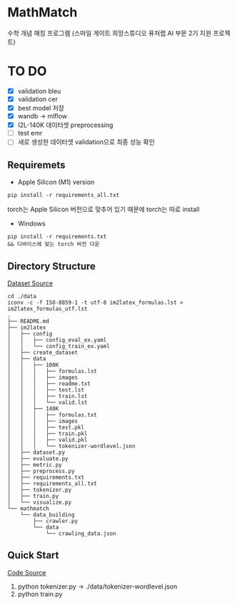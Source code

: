# MathMatch
수학 개념 매칭 프로그램 (스마일 게이트 희망스튜디오 퓨처랩 AI 부문 2기 지원 프로젝트)

# TO DO
- [x] validation bleu
- [x] validation cer
- [x] best model 저장
- [x] wandb → mlflow
- [x] I2L-140K 데이터셋 preprocessing
- [ ] test emr
- [ ] 새로 생성한 데이터셋 validation으로 최종 성능 확인

## Requiremets
- Apple Silicon (M1) version
```
pip install -r requirements_all.txt
```
torch는 Apple Silicon 버전으로 맞추어 있기 때문에 torch는 따로 install 
- Windows
```
pip install -r requirements.txt
&& 디바이스에 맞는 torch 버전 다운
```

## Directory Structure
[Dataset Source](https://zenodo.org/record/56198#.YtPD1-xBzze)
```
cd ./data
iconv -c -f ISO-8859-1 -t utf-8 im2latex_formulas.lst > im2latex_formulas_utf.lst
.
├── README.md
├── im2latex
│   ├── config
│   │   ├── config_eval_ex.yaml
│   │   └── config_train_ex.yaml
│   ├── create_dataset
│   ├── data
│   │   ├── 100K
│   │   │   ├── formulas.lst
│   │   │   ├── images
│   │   │   ├── readme.txt
│   │   │   ├── test.lst
│   │   │   ├── train.lst
│   │   │   └── valid.lst
│   │   ├── 140K
│   │   │   ├── formulas.txt
│   │   │   ├── images
│   │   │   ├── test.pkl
│   │   │   ├── train.pkl
│   │   │   ├── valid.pkl
│   │   │   └── tokenizer-wordlevel.json
│   ├── dataset.py
│   ├── evaluate.py
│   ├── metric.py
│   ├── preprocess.py
│   ├── requirements.txt
│   ├── requirements_all.txt
│   ├── tokenizer.py
│   ├── train.py
│   └── visualize.py
└── mathmatch
    └── data_building
        ├── crawler.py
        └── data
            └── crawling_data.json
```
## Quick Start
[Code Source](https://www.kaggle.com/code/younghoshin/finetuning-trocr)
1. python tokenizer.py -> ./data/tokenizer-wordlevel.json
2. python train.py
